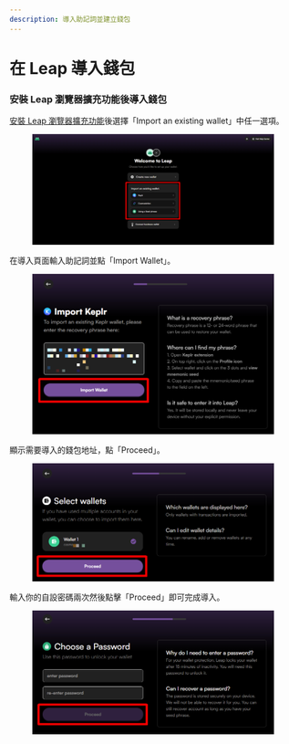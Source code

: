```yaml
---
description: 導入助記詞並建立錢包
---
```


# 在 Leap 導入錢包

### 安裝 Leap 瀏覽器擴充功能後導入錢包

[安裝 Leap 瀏覽器擴充功能](how-to-install-leap-extension.md)後選擇「Import an existing wallet」中任一選項。

<figure><img src="../../../.gitbook/assets/Import leap 1.png" alt=""><figcaption></figcaption></figure>

在導入頁面輸入助記詞並點「Import Wallet」。

<figure><img src="../../../.gitbook/assets/Import leap 2.png" alt=""><figcaption></figcaption></figure>

顯示需要導入的錢包地址，點「Proceed」。

<figure><img src="../../../.gitbook/assets/Import leap 3.png" alt=""><figcaption></figcaption></figure>

輸入你的自設密碼兩次然後點擊「Proceed」即可完成導入。

<figure><img src="../../../.gitbook/assets/leap 6.png" alt=""><figcaption></figcaption></figure>
